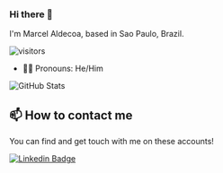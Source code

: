 ### Hi there 👋

I'm Marcel Aldecoa, based in Sao Paulo, Brazil.

![visitors](https://visitor-badge.laobi.icu/badge?page_id=marcelaldecoa.visitor-badge)

- 🙋‍♂️ Pronouns: He/Him

![GitHub Stats](https://github-readme-stats.vercel.app/api?username=marcelaldecoa&show_icons=true)

## 📫 How to contact me

You can find and get touch with me on these accounts!

[![Linkedin Badge](https://img.shields.io/badge/marcelaldecoa-follow%20on%20linkedin-blue?style=for-the-badge&logo=linkedin)](https://www.linkedin.com/in/marcelcastellanialdecoa/)

<!--
**marcelaldecoa/marcelaldecoa** is a ✨ _special_ ✨ repository because its `README.md` (this file) appears on your GitHub profile.

Here are some ideas to get you started:

- 🔭 I’m currently working on ...
- 🌱 I’m currently learning ...
- 👯 I’m looking to collaborate on ...
- 🤔 I’m looking for help with ...
- 💬 Ask me about ...
- 📫 How to reach me: ...
- 😄 Pronouns: ...
- ⚡ Fun fact: ...
-->
